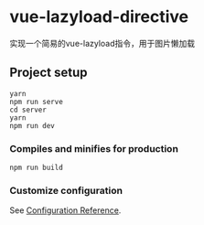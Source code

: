 # vue-lazyload-directive
实现一个简易的vue-lazyload指令，用于图片懒加载

## Project setup
```
yarn
npm run serve
cd server
yarn
npm run dev
```

### Compiles and minifies for production
```
npm run build
```

### Customize configuration
See [Configuration Reference](https://cli.vuejs.org/config/).
